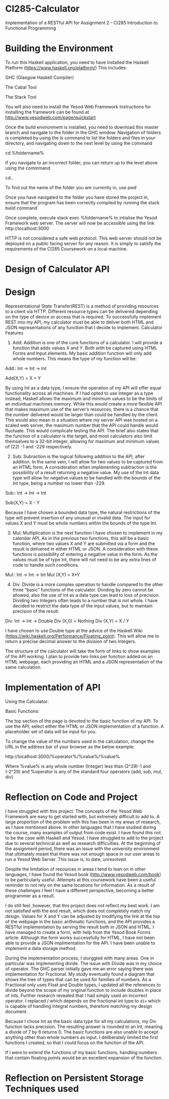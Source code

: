 # CI285-Calculator
Implementation of a RESTful API for Assignment 2 - CI285 Introduction to Functional Programming

# Building the Environment
To run this Haskell application, you need to have installed the Haskell Platform  (https://www.haskell.org/platform/)
This includes:

GHC (Glasgow Haskell Compiler)

The Cabal Tool

The Stack Tool

You will also need to install the Yesod Web Framework
Instructions for installing the framework can be found at http://www.yesodweb.com/page/quickstart

Once the build environment is installed, you need to download this master branch and navigate to the folder in the GHC window.
Navigation of folders is completed by using the ls command to list the folders and files in your directory, and navigating down to the next level by using the command 

cd %foldername%

If you navigate to an incorrect folder, you can return up to the level above using the commmand 

cd..

To find out the name of the folder you are currently in, use pwd

Once you have navigated to the folder you have stored the project in, ensure that the program has been correctly compiled by running the stack build command

Once complete, execute stack exec %foldername% to intialise the Yesod Framework web server. The server will now be accessible using the link http://localhost:3000

HTTP is not considered a safe web protocol. This web server should not be deployed on a public facing server for any reason. It is simply to satisfy the requirements of the CI285 Coursework on a local machine.

# Design of Calculator API

# Design
Representational State Transfer(REST) is a method of providing resources to a client via HTTP. Different resource types can be delivered depending on the type of device or access that is required. To successfully implement REST into my API, my calculator must be able to deliver both HTML and JSON representations of any function that I decide to implement.
Calculator Features
1.	Add: Addition is one of the core functions of a calculator. I will provide a function that adds values X and Y. Both with be captured using HTML Forms and Input elements. My basic addition function will only add whole numbers. This means the type of my function will be:

Add:: Int -> Int -> Int

Add(X,Y) = X + Y

By using Int as a data type, I ensure the operation of my API will offer equal functionality across all machines. If I had opted to use Integer as a type instead, Haskell allows the maximum and minimum values to be the limits of an individual machines memory. While this would create a more flexible API that makes maximum use of the server’s resources, there is a chance that the number delivered would be larger than could be handled by the client. This would also mean in a situation where my server API was hosted on a scaled web server, the maximum number that the API could handle would fluctuate. This would complicate testing the API. The brief also states that the function of a calculator is the target, and most calculators also limit themselves to a 32-bit integer, allowing for maximum and minimum values of (22) -1 and -229 respectively.

2.	Sub: Subraction is the logical following addition to the API, after addition. In the same vein, I will allow for two values to be captured from an HTML form. A consideration when implementing subtraction is the possibility of a result returning a negative value. My use of the Int data type will allow for negative values to be handled with the bounds of the Int type, being a number no lower than -229.

Sub:: Int -> Int -> Int

Sub(X,Y) = X - Y

Because I have chosen a bounded data type, the natural restrictions of the type will prevent insertion of any unusual or invalid data. The input for values X and Y must be whole numbers within the bounds of the type Int.


3.	Mul: Multiplication is the next function I have chosen to implement in my calendar API. As in the previous two functions, this will be a basic function, where two values X and Y are submitted via a form and the result is delivered in either HTML or JSON. A consideration with these functions is possibility of entering a negative value in the form. As the values must be of type Int, there will not need to be any extra lines of code to handle such conditions.

Mul:: Int -> Int -> Int
Mul (X,Y) =  X*Y

4.	Div: Divide is a more complex operation to handle compared to the other three “basic” functions of the calculator. Dividing by zero cannot be allowed, also the use of Int as a data type can lead to loss of precision. Dividing two Integers often leads to a number that is not whole. I have decided to restrict the data type of the input values, but to maintain precision of the result.

Div: Int -> Int -> Double
Div (X,0) = Nothing
Div (X,Y) = X / Y

I have chosen to use Double type at the advice of the Haskell Wiki (https://wiki.haskell.org/Performance/Floating_point). This will allow me to return a precise decimal answer to the division of two Integers.

The structure of the calculator will take the form of links to show examples of the API working. I plan to provide two links per function added on an HTML webpage, each providing an HTML and a JSON representation of the same calculation.


# Implementation of API
Using the Calculator:

Basic Functions:

The top section of the page is devoted to the basic function of my API. To use the API, select either the HTML or JSON implementation of a function. A placeholder set of data will be input for you.

To change the value of the numbers used in the calculation, change the URL in the address bar of your browser as the below example:

http://localhost:3000/%operator%/%value%/%value%

Where %value% is any whole number (Integer) less than (2^29)-1 and (-2^29) and %operator is any of the standard four operators (add, sub, mul, div)

# Reflection on Code and Project
I have struggled with this project. The concepts of the Yesod Web Framework are easy to get started with, but extremely difficult to add to. A large proportion of the problem with this has been in my areas of research, as I have mentioned above. In other languages that I have studied during the course, many examples of output from code exist. I have found this not to be the case with Haskell and Yesod. I have struggled to add to the project due to several technical as well as research difficulties. At the beginning of the assignment period, there was an issue with the university environment that ultimately meant that there was not enough space in our user areas to run a Yesod Web Server. This issue is, to date, unresolved.

Despite the limitation of resources in areas I tend to lean on in other languages, I have found the Yesod book (http://www.yesodweb.com/book) to be particularly useful. Attempts at this coursework have been a useful reminder to not rely on the same locations for information. As a result of these challenges I feel I have a different perspective, becoming a better programmer as a result.

I do still feel ,however, that this project does not reflect my best work. I am not satisfied with the end result, which does not completely match my design. Values for X and Y can be adjusted by modifying the link at the top of the webpage in the basic arithmatic functions, and the API provides a RESTful implementation by serving the result both in JSON and HTML. I have managed to create a form, with help from the Yesod Book Forms article. Although the form works successfully for HTML, I have not been able to provide a JSON implimentation for the API. I have been unable to implement a data storage method.

During the implementation process, I sturggled with many areas. One in particular was implementing divide. The issue with Divide was in my choice of operator. The GHC parser initially gave me an error saying there was implementation for Fractional. My study eventually found a diagram that shows the tree of types that can be used for families of numbers. As a Fractional only uses Float and Double types, I updated all the references to divide beyond the scope of my original function to include doubles in place of ints. Further research revealed that I had simply used an incorrect operator. I replaced / which depends on the fractional int type to `div` which is capable of handling Integral numbers, therefore matching my design document.

Because I chose Int as the basic data type for all my calculations, my Div function lacks precision. The resulting answer is rounded to an Int, meaning a divide of 7 by 6 returns 0. The basic functions are also unable to accept anything other than whole numbers as input. I deliberately limited the first functions I created, so that I could focus on the function of the API.

If I were to extend the functions of my basic functions, handling numbers that contain floating points would be an excellent expansion of the function.

# Reflection on Persistent Storage Techniques used

